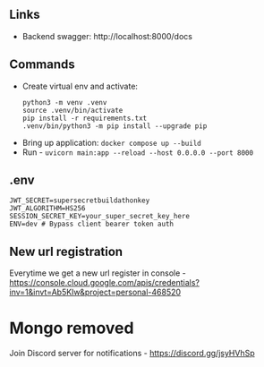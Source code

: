 ## Links
- Backend swagger: http://localhost:8000/docs  

## Commands
- Create virtual env and activate: 
    ```
    python3 -m venv .venv
    source .venv/bin/activate  
    pip install -r requirements.txt
    .venv/bin/python3 -m pip install --upgrade pip
    ```
- Bring up application: `docker compose up --build`
- Run - `uvicorn main:app --reload --host 0.0.0.0 --port 8000`

## .env

```
JWT_SECRET=supersecretbuildathonkey
JWT_ALGORITHM=HS256
SESSION_SECRET_KEY=your_super_secret_key_here
ENV=dev # Bypass client bearer token auth
```

## New url registration
Everytime we get a new url register in console - https://console.cloud.google.com/apis/credentials?inv=1&invt=Ab5KIw&project=personal-468520 
# Mongo removed
Join Discord server for notifications - https://discord.gg/jsyHVhSp